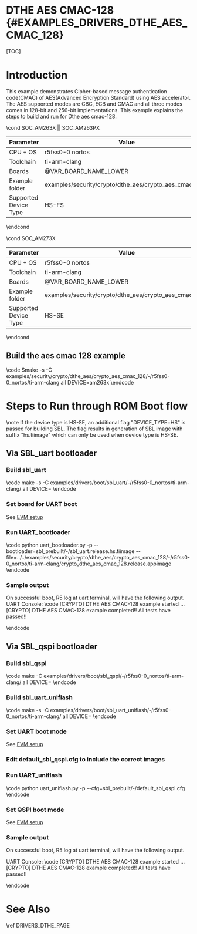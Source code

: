 # DTHE AES CMAC-128 {#EXAMPLES_DRIVERS_DTHE_AES_CMAC_128}

[TOC]

# Introduction
This example demonstrates Cipher-based message authentication code(CMAC) of AES(Advanced Encryption Standard) using AES accelerator. The AES supported modes are CBC, ECB and CMAC and all three modes comes in 128-bit and 256-bit implementations. This example explains the steps to build and run for Dthe aes cmac-128.

\cond SOC_AM263X || SOC_AM263PX

 Parameter             | Value
 ----------------------|-----------
 CPU + OS              | r5fss0-0 nortos
 Toolchain             | ti-arm-clang
 Boards                | @VAR_BOARD_NAME_LOWER
 Example folder        | examples/security/crypto/dthe_aes/crypto_aes_cmac_128/
 Supported Device Type | HS-FS

\endcond

\cond SOC_AM273X

 Parameter             | Value
 ----------------------|-----------
 CPU + OS              | r5fss0-0 nortos
 Toolchain             | ti-arm-clang
 Boards                | @VAR_BOARD_NAME_LOWER
 Example folder        | examples/security/crypto/dthe_aes/crypto_aes_cmac_128/
 Supported Device Type | HS-SE

\endcond


## Build the aes cmac 128 example
\code
$make -s -C examples/security/crypto/dthe_aes/crypto_aes_cmac_128/<soc>-<board>/r5fss0-0_nortos/ti-arm-clang all DEVICE=am263x
\endcode


# Steps to Run through ROM Boot flow

\note If the device type is HS-SE, an additional flag "DEVICE_TYPE=HS" is passed for building SBL. The flag results in generation of SBL image with suffix "hs.tiimage" which can only be used when device type is HS-SE.

## Via SBL_uart bootloader

### Build sbl_uart
\code
make -s -C examples/drivers/boot/sbl_uart/<soc>-<board>/r5fss0-0_nortos/ti-arm-clang/ all DEVICE=<soc>
\endcode

### Set board for UART boot

See [EVM setup](https://software-dl.ti.com/mcu-plus-sdk/esd/@VAR_SOC_NAME/latest/exports/docs/api_guide_@VAR_SOC_NAME_LOWER/EVM_SETUP_PAGE.html#autotoc_md29)

### Run UART_bootloader
\code
python uart_bootloader.py -p <COMxx> --bootloader=sbl_prebuilt/<soc>-<board>/sbl_uart.release.hs.tiimage --file=../../examples/security/crypto/dthe_aes/crypto_aes_cmac_128/<soc>-<board>/r5fss0-0_nortos/ti-arm-clang/crypto_dthe_aes_cmac_128.release.appimage
\endcode

### Sample output
On successful boot, R5 log at uart terminal, will have the following output.
UART Console:
\code
[CRYPTO] DTHE AES CMAC-128 example started ...
[CRYPTO] DTHE AES CMAC-128 example completed!!
All tests have passed!!

\endcode

## Via SBL_qspi bootloader

### Build sbl_qspi
\code
make -C examples/drivers/boot/sbl_qspi/<soc>-<board>/r5fss0-0_nortos/ti-arm-clang/ all DEVICE=<soc>
\endcode

### Build sbl_uart_uniflash
\code
make -s -C examples/drivers/boot/sbl_uart_uniflash/<soc>-<board>/r5fss0-0_nortos/ti-arm-clang/ all DEVICE=<soc>
\endcode


### Set UART boot mode
See [EVM setup](https://software-dl.ti.com/mcu-plus-sdk/esd/@VAR_SOC_NAME/latest/exports/docs/api_guide_@VAR_SOC_NAME_LOWER/EVM_SETUP_PAGE.html#autotoc_md29)

### Edit default_sbl_qspi.cfg to include the correct images

### Run UART_uniflash
\code
python uart_uniflash.py -p <COMxx> --cfg=sbl_prebuilt/<soc>-<board>/default_sbl_qspi.cfg
\endcode

### Set QSPI boot mode
See [EVM setup](https://software-dl.ti.com/mcu-plus-sdk/esd/@VAR_SOC_NAME/latest/exports/docs/api_guide_@VAR_SOC_NAME_LOWER/EVM_SETUP_PAGE.html#autotoc_md29)

### Sample output
On successful boot, R5 log at uart terminal, will have the following output.

UART Console:
\code
[CRYPTO] DTHE AES CMAC-128 example started ...
[CRYPTO] DTHE AES CMAC-128 example completed!!
All tests have passed!!

\endcode

# See Also

\ref DRIVERS_DTHE_PAGE